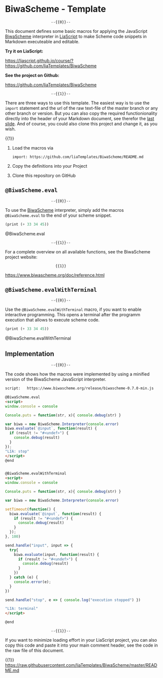 <!--
author:   André Dietrich
email:    LiaScript@web.de
version:  0.0.1
language: en
narrator: UK English Male
logo:     https://raw.githubusercontent.com/biwascheme/biwascheme/master/website/images/biwascheme_logo.png

comment:  Template for integrating the
  [BiwaScheme](https://www.biwascheme.org) interpreter, which runs on
  JavaScript, into LiaScript courses.

attribute: [BiwaScheme](https://github.com/biwascheme/biwascheme) is released by
  Yutaka HARA (yhara) yutaka.hara.gmail.com http://twitter.com/yhara_en

script:   https://www.biwascheme.org/release/biwascheme-0.7.0-min.js


@BiwaScheme.eval
<script>
window.console = console

Console.puts = function(str, x){ console.debug(str) }

var biwa = new BiwaScheme.Interpreter(console.error)
biwa.evaluate(`@input`, function(result) {
  if (result != "#<undef>") {
    console.debug(result)
  }
});
"LIA: stop"
</script>
@end


@BiwaScheme.evalWithTerminal
<script>
window.console = console

Console.puts = function(str, x){ console.debug(str) }

var biwa = new BiwaScheme.Interpreter(console.error)

setTimeout(function() {
  biwa.evaluate(`@input`, function(result) {
    if (result != "#<undef>") {
      console.debug(result)
    }
  });
}, 100)

send.handle("input", input => {
  try{
    biwa.evaluate(input, function(result) {
      if (result != "#<undef>") {
        console.debug(result)
      }
    })
  } catch (e) {
    console.error(e);
  }
})

send.handle("stop", e => { console.log("execution stopped") })

"LIA: terminal"
</script>

@end
-->

# BiwaScheme - Template


                         --{{0}}--
This document defines some basic macros for applying the JavaScript
[BiwaScheme](https://www.biwascheme.org) interpreter in
[LiaScript](https://LiaScript.github.io) to make Scheme code snippets in
Markdown executeable and editable.

__Try it on LiaScript:__

https://liascript.github.io/course/?https://github.com/liaTemplates/BiwaScheme

__See the project on Github:__

https://github.com/liaTemplates/BiwaScheme

                         --{{1}}--
There are three ways to use this template. The easiest way is to use the
`import` statement and the url of the raw text-file of the master branch or any
other branch or version. But you can also copy the required functionionality
directly into the header of your Markdown document, see therefor the
[last slide](#Implementation). And of course, you could also clone this project
and change it, as you wish.

  {{1}}
1. Load the macros via

   `import: https://github.com/liaTemplates/BiwaScheme/README.md`

2. Copy the definitions into your Project

3. Clone this repository on GitHub


## `@BiwaScheme.eval`

                         --{{0}}--
To use the [BiwaScheme](https://www.biwascheme.org) interpreter, simply add the
macros `@BiwaScheme.eval` to the end of your scheme snippet.

``` scheme
(print (+ 33 34 45))
```
@BiwaScheme.eval

                         --{{1}}--
For a complete overview on all available functions, see the BiwaScheme project
website:

                           {{1}}
https://www.biwascheme.org/doc/reference.html


## `@BiwaScheme.evalWithTerminal`

                         --{{0}}--
Use the `@BiwaScheme.evalWithTerminal` macro, if you want to enable interactive
programming. This opens a terminal after the programm execution that allows to
execute scheme code.

``` scheme
(print (+ 33 34 45))
```
@BiwaScheme.evalWithTerminal

## Implementation

                         --{{0}}--
The code shows how the macros were implemented by using a minified version of
the BiwaScheme JavaScript interpreter.

``` html
script:   https://www.biwascheme.org/release/biwascheme-0.7.0-min.js

@BiwaScheme.eval
<script>
window.console = console

Console.puts = function(str, x){ console.debug(str) }

var biwa = new BiwaScheme.Interpreter(console.error)
biwa.evaluate(`@input`, function(result) {
  if (result != "#<undef>") {
    console.debug(result)
  }
});
"LIA: stop"
</script>
@end


@BiwaScheme.evalWithTerminal
<script>
window.console = console

Console.puts = function(str, x){ console.debug(str) }

var biwa = new BiwaScheme.Interpreter(console.error)

setTimeout(function() {
  biwa.evaluate(`@input`, function(result) {
    if (result != "#<undef>") {
      console.debug(result)
    }
  });
}, 100)

send.handle("input", input => {
  try{
    biwa.evaluate(input, function(result) {
      if (result != "#<undef>") {
        console.debug(result)
      }
    })
  } catch (e) {
    console.error(e);
  }
})

send.handle("stop", e => { console.log("execution stopped") })

"LIA: terminal"
</script>

@end
```


                         --{{1}}--
If you want to minimize loading effort in your LiaScript project, you can also
copy this code and paste it into your main comment header, see the code in the
raw file of this document.

{{1}} https://raw.githubusercontent.com/liaTemplates/BiwaScheme/master/README.md
